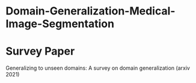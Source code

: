 # Domain-Generalization-Medical-Image-Segmentation

# Survey Paper
Generalizing to unseen domains: A survey on domain generalization (arxiv 2021)
